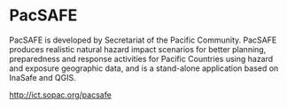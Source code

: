 # PacSAFE

PacSAFE is developed by Secretariat of the Pacific Community. PacSAFE produces realistic natural hazard impact scenarios for better planning, preparedness and response activities for Pacific Countries using hazard and exposure geographic data, and is a stand-alone application based on InaSafe and QGIS.

http://ict.sopac.org/pacsafe

